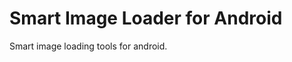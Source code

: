 Smart Image Loader for Android
==============================

Smart image loading tools for android.